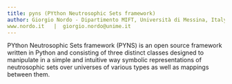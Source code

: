 ```yaml
---
title: pyns (PYthon Neutrosophic Sets framework)
author: Giorgio Nordo - Dipartimento MIFT, Università di Messina, Italy
www.nordo.it   |  giorgio.nordo@unime.it 
---
```

PYthon Neutrosophic Sets framework (PYNS) is an open source framework written in Python and consisting of three distinct classes designed to manipulate in a simple and intuitive way symbolic representations of neutrosophic sets over universes of various types as well as mappings between them.
